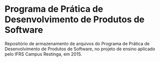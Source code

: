 # Programa de Prática de Desenvolvimento de Produtos de Software
Repositório de armazenamento de arquivos do Programa de Prática de Desenvolvimento de Produtos de Software, no projeto de ensino aplicado pelo IFRS Campus Restinga, em 2015.
